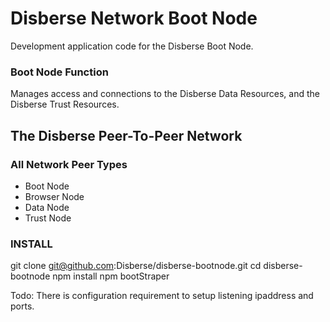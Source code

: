 # Disberse Network Boot Node 

Development application code for the Disberse Boot Node.


### Boot Node Function

Manages access and connections to the Disberse Data Resources, and the Disberse Trust Resources.


## The Disberse Peer-To-Peer Network 

### All Network Peer Types

* Boot Node
* Browser Node
* Data Node
* Trust Node


### INSTALL

git clone git@github.com:Disberse/disberse-bootnode.git
cd disberse-bootnode
npm install
npm bootStraper

Todo: There is configuration requirement to setup listening ipaddress and ports. 




